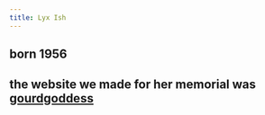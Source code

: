 ```yaml
---
title: Lyx Ish
---
```


## born 1956
## the website we made for her memorial was [gourdgoddess](https://web.archive.org/web/20110831021400/http://www.gourdgoddess.net/)
##
